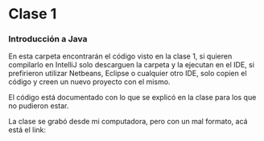 # Clase 1
### Introducción a Java

En esta carpeta encontrarán el código visto en la clase 1, si quieren compilarlo en IntelliJ solo descarguen la carpeta y la ejecutan en el IDE, si prefirieron utilizar
Netbeans, Eclipse o cualquier otro IDE, solo copien el código y creen un nuevo proyecto con el mismo.

El código está documentado con lo que se explicó en la clase para los que no pudieron estar.

La clase se grabó desde mi computadora, pero con un mal formato, acá está el link: